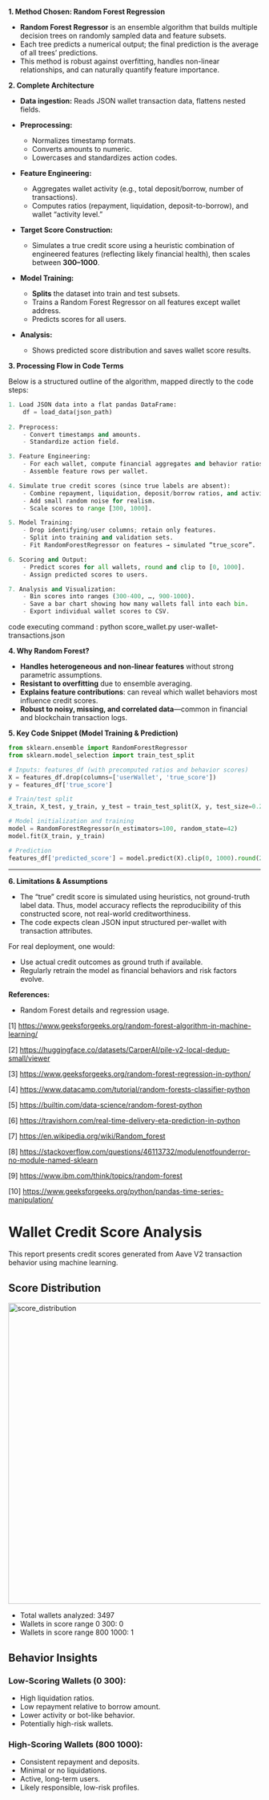 

**1. Method Chosen: Random Forest Regression**

- **Random Forest Regressor** is an ensemble algorithm that builds multiple decision trees on randomly sampled data and feature subsets. 
- Each tree predicts a numerical output; the final prediction is the average of all trees’ predictions.
- This method is robust against overfitting, handles non-linear relationships, and can naturally quantify feature importance.

**2. Complete Architecture**

- **Data ingestion:** Reads JSON wallet transaction data, flattens nested fields.
- **Preprocessing:** 
  - Normalizes timestamp formats.
  - Converts amounts to numeric.
  - Lowercases and standardizes action codes.

- **Feature Engineering:** 
  - Aggregates wallet activity (e.g., total deposit/borrow, number of transactions).
  - Computes ratios (repayment, liquidation, deposit-to-borrow), and wallet “activity level.”

- **Target Score Construction:** 
  - Simulates a true credit score using a heuristic combination of engineered features (reflecting likely financial health), then scales between **300–1000**.
  
- **Model Training:** 
  - **Splits** the dataset into train and test subsets.
  - Trains a Random Forest Regressor on all features except wallet address.
  - Predicts scores for all users.

- **Analysis:** 
  - Shows predicted score distribution and saves wallet score results.

**3. Processing Flow in Code Terms**

Below is a structured outline of the algorithm, mapped directly to the code steps:

```python
1. Load JSON data into a flat pandas DataFrame:
    df = load_data(json_path)
 
2. Preprocess:
    - Convert timestamps and amounts.
    - Standardize action field.

3. Feature Engineering:
    - For each wallet, compute financial aggregates and behavior ratios.
    - Assemble feature rows per wallet.

4. Simulate true credit scores (since true labels are absent):
    - Combine repayment, liquidation, deposit/borrow ratios, and activity level with fixed weights.
    - Add small random noise for realism.
    - Scale scores to range [300, 1000].

5. Model Training:
    - Drop identifying/user columns; retain only features.
    - Split into training and validation sets.
    - Fit RandomForestRegressor on features → simulated “true_score”.

6. Scoring and Output:
    - Predict scores for all wallets, round and clip to [0, 1000].
    - Assign predicted scores to users.

7. Analysis and Visualization:
    - Bin scores into ranges (300-400, …, 900-1000).
    - Save a bar chart showing how many wallets fall into each bin.
    - Export individual wallet scores to CSV.
```

code executing command :  python score_wallet.py user-wallet-transactions.json


**4. Why Random Forest?**

- **Handles heterogeneous and non-linear features** without strong parametric assumptions.
- **Resistant to overfitting** due to ensemble averaging.
- **Explains feature contributions**: can reveal which wallet behaviors most influence credit scores.
- **Robust to noisy, missing, and correlated data**—common in financial and blockchain transaction logs.

**5. Key Code Snippet (Model Training & Prediction)**
```python
from sklearn.ensemble import RandomForestRegressor
from sklearn.model_selection import train_test_split

# Inputs: features_df (with precomputed ratios and behavior scores)
X = features_df.drop(columns=['userWallet', 'true_score'])
y = features_df['true_score']

# Train/test split
X_train, X_test, y_train, y_test = train_test_split(X, y, test_size=0.2, random_state=42)

# Model initialization and training
model = RandomForestRegressor(n_estimators=100, random_state=42)
model.fit(X_train, y_train)

# Prediction
features_df['predicted_score'] = model.predict(X).clip(0, 1000).round(2)
```
---

**6. Limitations & Assumptions**
- The “true” credit score is simulated using heuristics, not ground-truth label data. Thus, model accuracy reflects the reproducibility of this constructed score, not real-world creditworthiness.
- The code expects clean JSON input structured per-wallet with transaction attributes.

For real deployment, one would:
- Use actual credit outcomes as ground truth if available.
- Regularly retrain the model as financial behaviors and risk factors evolve.

**References:**
- Random Forest details and regression usage.

[1] https://www.geeksforgeeks.org/random-forest-algorithm-in-machine-learning/

[2] https://huggingface.co/datasets/CarperAI/pile-v2-local-dedup-small/viewer

[3] https://www.geeksforgeeks.org/random-forest-regression-in-python/

[4] https://www.datacamp.com/tutorial/random-forests-classifier-python

[5] https://builtin.com/data-science/random-forest-python

[6] https://travishorn.com/real-time-delivery-eta-prediction-in-python

[7] https://en.wikipedia.org/wiki/Random_forest

[8] https://stackoverflow.com/questions/46113732/modulenotfounderror-no-module-named-sklearn

[9] https://www.ibm.com/think/topics/random-forest

[10] https://www.geeksforgeeks.org/python/pandas-time-series-manipulation/


# Wallet Credit Score Analysis

This report presents credit scores generated from Aave V2 transaction behavior using machine learning.

## Score Distribution


<img width="1000" height="600" alt="score_distribution" src="https://github.com/user-attachments/assets/cab13d52-5adf-4cc0-9c03-4342ef6d35ff" />

- Total wallets analyzed: 3497
- Wallets in score range 0 300: 0
- Wallets in score range 800 1000: 1

## Behavior Insights

### Low-Scoring Wallets (0 300):
- High liquidation ratios.
- Low repayment relative to borrow amount.
- Lower activity or bot-like behavior.
- Potentially high-risk wallets.

### High-Scoring Wallets (800 1000):
- Consistent repayment and deposits.
- Minimal or no liquidations.
- Active, long-term users.
- Likely responsible, low-risk profiles.

